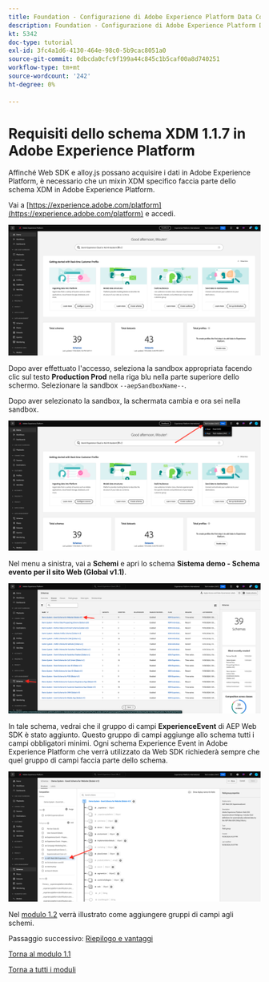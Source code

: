 ```yaml
---
title: Foundation - Configurazione di Adobe Experience Platform Data Collection e dell’estensione Web SDK - Requisiti dello schema XDM in Adobe Experience Platform
description: Foundation - Configurazione di Adobe Experience Platform Data Collection e dell’estensione Web SDK - Requisiti dello schema XDM in Adobe Experience Platform
kt: 5342
doc-type: tutorial
exl-id: 3fc4a1d6-4130-464e-98c0-5b9cac8051a0
source-git-commit: 0dbcda0cfc9f199a44c845c1b5caf00a8d740251
workflow-type: tm+mt
source-wordcount: '242'
ht-degree: 0%

---
```


# Requisiti dello schema XDM 1.1.7 in Adobe Experience Platform

Affinché Web SDK e alloy.js possano acquisire i dati in Adobe Experience Platform, è necessario che un mixin XDM specifico faccia parte dello schema XDM in Adobe Experience Platform.

Vai a [https://experience.adobe.com/platform](https://experience.adobe.com/platform) e accedi.

![Debugger AEP](./images/exp1.png)

Dopo aver effettuato l&#39;accesso, seleziona la sandbox appropriata facendo clic sul testo **Production Prod** nella riga blu nella parte superiore dello schermo. Selezionare la sandbox `--aepSandboxName--`.

Dopo aver selezionato la sandbox, la schermata cambia e ora sei nella sandbox.

![Debugger AEP](./images/exp2.png)

Nel menu a sinistra, vai a **Schemi** e apri lo schema **Sistema demo - Schema evento per il sito Web (Global v1.1)**.

![Debugger AEP](./images/exp3.png)

In tale schema, vedrai che il gruppo di campi **ExperienceEvent** di AEP Web SDK è stato aggiunto. Questo gruppo di campi aggiunge allo schema tutti i campi obbligatori minimi. Ogni schema Experience Event in Adobe Experience Platform che verrà utilizzato da Web SDK richiederà sempre che quel gruppo di campi faccia parte dello schema.

![Debugger AEP](./images/exp4.png)

Nel [modulo 1.2](./../module1.2/data-ingestion.md) verrà illustrato come aggiungere gruppi di campi agli schemi.

Passaggio successivo: [Riepilogo e vantaggi](./summary.md)

[Torna al modulo 1.1](./data-ingestion-launch-web-sdk.md)

[Torna a tutti i moduli](./../../../overview.md)
